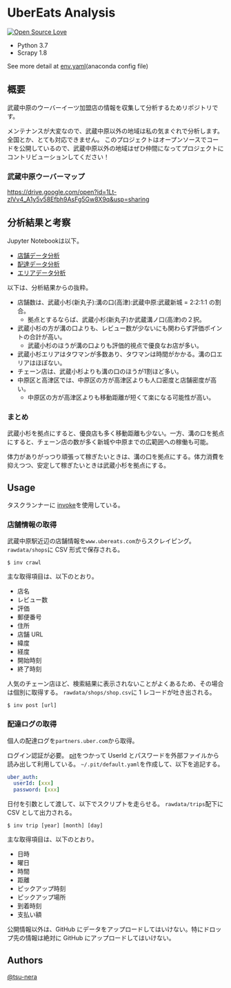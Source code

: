 # UberEats Analysis

[![Open Source Love](https://badges.frapsoft.com/os/v3/open-source.svg?v=103)](https://github.com/tsu-nera/ubereats-analysis)

- Python 3.7
- Scrapy 1.8

See more detail at [env.yaml](https://github.com/tsu-nera/ubereats-analysis/blob/master/env.yaml)(anaconda config file)

## 概要

武蔵中原のウーバーイーツ加盟店の情報を収集して分析するためリポジトリです。

メンテナンスが大変なので、武蔵中原以外の地域は私の気まぐれで分析します。全国とか、とても対応できません。
このプロジェクトはオープンソースでコードを公開しているので、武蔵中原以外の地域はぜひ仲間になってプロジェクトにコントリビューションしてください！

### 武蔵中原ウーバーマップ

https://drive.google.com/open?id=1Lt-zlVv4_A1y5v58Efbh9AsFg5Gw8X9q&usp=sharing

## 分析結果と考察

Jupyter Notebookは以下。

- [店舗データ分析](https://github.com/tsu-nera/ubereats-analysis/blob/master/notebooks/shop_analysis.ipynb)
- [配達データ分析](https://github.com/tsu-nera/ubereats-analysis/blob/master/notebooks/trip_analysis.ipynb)
- [エリアデータ分析](https://github.com/tsu-nera/ubereats-analysis/blob/master/notebooks/area_analysis.ipynb)

以下は、分析結果からの抜粋。

* 店舗数は、武蔵小杉(新丸子):溝の口(高津):武蔵中原:武蔵新城 = 2:2:1:1 の割合。 
  * 拠点とするならば、武蔵小杉(新丸子)か武蔵溝ノ口(高津)の２択。
* 武蔵小杉の方が溝の口よりも、レビュー数が少ないにも関わらず評価ポイントの合計が高い。 
  * 武蔵小杉のほうが溝の口よりも評価的視点で優良なお店が多い。
* 武蔵小杉エリアはタワマンが多数あり、タワマンは時間がかかる。溝の口エリアはほぼない。
* チェーン店は、武蔵小杉よりも溝の口のほうが1割ほど多い。
* 中原区と高津区では、中原区の方が高津区よりも人口密度と店舗密度が高い。 
  * 中原区の方が高津区よりも移動距離が短くて楽になる可能性が高い。

### まとめ

武蔵小杉を拠点にすると、優良店も多く移動距離も少ない。一方、溝の口を拠点にすると、チェーン店の数が多く新城や中原までの広範囲への稼働も可能。

体力がありがっつり頑張って稼ぎたいときは、溝の口を拠点にする。体力消費を抑えつつ、安定して稼ぎたいときは武蔵小杉を拠点にする。

## Usage

タスクランナーに [invoke](http://www.pyinvoke.org/)を使用している。

### 店舗情報の取得

武蔵中原駅近辺の店舗情報を`www.ubereats.com`からスクレイピング。 `rawdata/shops`に CSV 形式で保存される。

```
$ inv crawl
```

主な取得項目は、以下のとおり。

- 店名
- レビュー数
- 評価
- 郵便番号
- 住所
- 店舗 URL
- 緯度
- 経度
- 開始時刻
- 終了時刻

人気のチェーン店ほど、検索結果に表示されないことがよくあるため、その場合は個別に取得する。 `rawdata/shops/shop.csv`に 1 レコードが吐き出される。

```
$ inv post [url]
```

### 配達ログの取得

個人の配達ログを`partners.uber.com`から取得。

ログイン認証が必要。 [pit](https://github.com/samzhang111/pit)をつかって UserId とパスワードを外部ファイルから読み出して利用している。 `~/.pit/default.yaml`を作成して、以下を追記する。

```yaml
uber_auth:
  userId: [xxx]
  password: [xxx]
```

日付を引数として渡して、以下でスクリプトを走らせる。 `rawdata/trips`配下に CSV として出力される。

```
$ inv trip [year] [month] [day]
```

主な取得項目は、以下のとおり。

- 日時
- 曜日
- 時間
- 距離
- ピックアップ時刻
- ピックアップ場所
- 到着時刻
- 支払い額

公開情報以外は、GitHub にデータをアップロードしてはいけない。特にドロップ先の情報は絶対に GitHub にアップロードしてはいけない。

## Authors

[@tsu-nera](https://twitter.com/tsu_nera)
